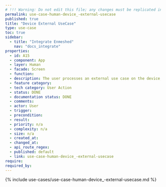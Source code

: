 ```yaml
---
# !!! Warning: Do not edit this file; any changes must be replicated in Excel !!!
permalink: use-case-human-device_-external-usecase
published: true
title: "Device External UseCase"
type: use-case
toc: true
sidebar:
  - title: "Integrate Enmeshed"
    nav: "docs_integrate"
properties:
  - id: A15
  - component: App
  - layer: Human
  - facade: Screen
  - function:
  - description: The user processes an external use case on the device, e.g. share something by another app or select a file to upload.
  - feature category:
  - tech category: User Action
  - status: DONE
  - documentation status: DONE
  - comments:
  - actor: User
  - trigger:
  - precondition:
  - result:
  - priority: n/a
  - complexity: n/a
  - size: n/a
  - created_at:
  - changed_at:
  - api_route_regex:
  - published: default
  - link: use-case-human-device_-external-usecase
require:
required_by:
---
```


{% include use-cases/use-case-human-device_-external-usecase.md %}
